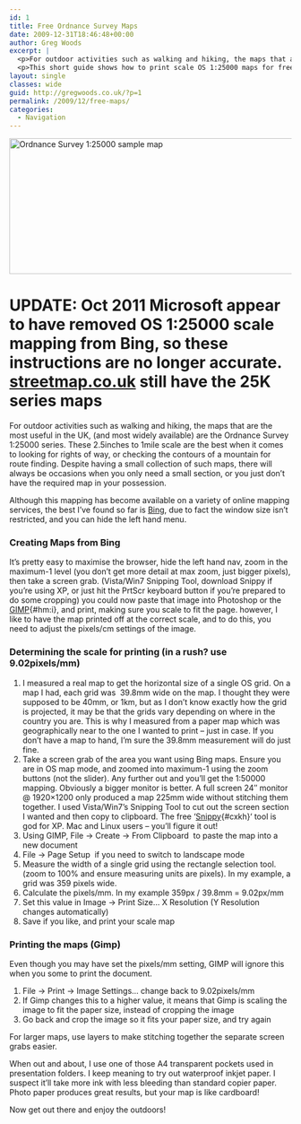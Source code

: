 ```yaml
---
id: 1
title: Free Ordnance Survey Maps
date: 2009-12-31T18:46:48+00:00
author: Greg Woods
excerpt: |
  <p>For outdoor activities such as walking and hiking, the maps that are the most useful in the UK, (and most widely available) are the Ordnance Survey 1:25000 series. These 2.5inches to 1mile scale are the best when it comes to looking for rights of way, or checking the contours of a mountain for route finding. Despite having a small collection of such maps, there will always be occasions when you only need a small section, or you just don't have the required map in your possession. </p>
  <p>This short guide shows how to print scale OS 1:25000 maps for free.</p>
layout: single
classes: wide
guid: http://gregwoods.co.uk/?p=1
permalink: /2009/12/free-maps/
categories:
  - Navigation
---
```

<img src="http://gregwoods.co.uk/wp-content/uploads/2010/01/maptest.gif" alt="Ordnance Survey 1:25000 sample map" title="Ordnance Survey 1:25000 sample map" width="590" height="242" class="alignnone size-full wp-image-8" />

# UPDATE: Oct 2011 Microsoft appear to have removed OS 1:25000 scale mapping from Bing, so these instructions are no longer accurate. [streetmap.co.uk](http://www.streetmap.co.uk) still have the 25K series maps

For outdoor activities such as walking and hiking, the maps that are the most useful in the UK, (and most widely available) are the Ordnance Survey 1:25000 series. These 2.5inches to 1mile scale are the best when it comes to looking for rights of way, or checking the contours of a mountain for route finding. Despite having a small collection of such maps, there will always be occasions when you only need a small section, or you just don&#8217;t have the required map in your possession. 

Although this mapping has become available on a variety of online mapping services, the best I&#8217;ve found so far is [Bing](http://www.bing.com/maps/ "Bing"), due to fact the window size isn&#8217;t restricted, and you can hide the left hand menu.

### Creating Maps from Bing

It&#8217;s pretty easy to maximise the browser, hide the left hand nav, zoom in the maximum-1 level (you don&#8217;t get more detail at max zoom, just bigger pixels), then take a screen grab. (Vista/Win7 Snipping Tool, download Snippy if you&#8217;re using XP, or just hit the PrtScr keyboard button if you&#8217;re prepared to do some cropping) you could now paste that image into Photoshop or the [GIMP](http://www.gimp.org/downloads/ "GIMP"){#hm:i}, and print, making sure you scale to fit the page. however, I like to have the map printed off at the correct scale, and to do this, you need to adjust the pixels/cm settings of the image.

### Determining the scale for printing (in a rush? use 9.02pixels/mm)

  1. I measured a real map to get the horizontal size of a single OS grid. On a map I had, each grid was  39.8mm wide on the map. I thought they were supposed to be 40mm, or 1km, but as I don&#8217;t know exactly how the grid is projected, it may be that the grids vary depending on where in the country you are. This is why I measured from a paper map which was geographically near to the one I wanted to print &#8211; just in case. If you don&#8217;t have a map to hand, I&#8217;m sure the 39.8mm measurement will do just fine.
  2. Take a screen grab of the area you want using Bing maps. Ensure you are in OS map mode, and zoomed into maximum-1 using the zoom buttons (not the slider). Any further out and you&#8217;ll get the 1:50000 mapping. Obviously a bigger monitor is better. A full screen 24&#8243; monitor @ 1920&#215;1200 only produced a map 225mm wide without stitching them together. I used Vista/Win7&#8217;s Snipping Tool to cut out the screen section I wanted and then copy to clipboard. The free &#8216;[Snippy](http://www.bhelpuri.net/Snippy/ "Snippy"){#cxkh}&#8216; tool is god for XP. Mac and Linux users &#8211; you&#8217;ll figure it out!
  3. Using GIMP, File -> Create -> From Clipboard  to paste the map into a new document
  4. File -> Page Setup  if you need to switch to landscape mode
  5. Measure the width of a single grid using the rectangle selection tool. (zoom to 100% and ensure measuring units are pixels). In my example, a grid was 359 pixels wide.
  6. Calculate the pixels/mm. In my example 359px / 39.8mm = 9.02px/mm
  7. Set this value in Image -> Print Size&#8230; X Resolution (Y Resolution changes automatically)
  8. Save if you like, and print your scale map

### Printing the maps (Gimp)

Even though you may have set the pixels/mm setting, GIMP will ignore this when you some to print the document. 

  1. File -> Print -> Image Settings&#8230; change back to 9.02pixels/mm
  2. If Gimp changes this to a higher value, it means that Gimp is scaling the image to fit the paper size, instead of cropping the image
  3. Go back and crop the image so it fits your paper size, and try again

For larger maps, use layers to make stitching together the separate screen grabs easier.

When out and about, I use one of those A4 transparent pockets used in presentation folders. I keep meaning to try out waterproof inkjet paper. I suspect it&#8217;ll take more ink with less bleeding than standard copier paper. Photo paper produces great results, but your map is like cardboard!

Now get out there and enjoy the outdoors!